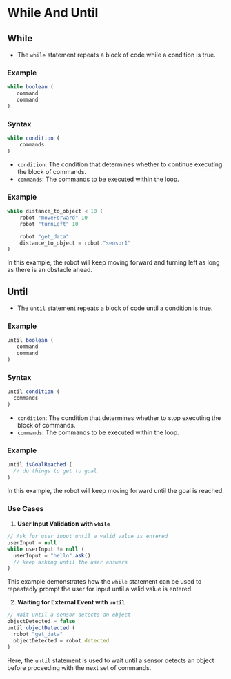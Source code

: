 # While And Until

## While

* The `while` statement repeats a block of code while a condition is true.

### Example

```js
while boolean (
   command
   command
)
```

### Syntax

```js
while condition (
    commands
)
```

* `condition`: The condition that determines whether to continue executing the block of commands.
* `commands`: The commands to be executed within the loop.

### Example

```js
while distance_to_object < 10 (
    robot "moveForward" 10
    robot "turnLeft" 10

    robot "get_data"
    distance_to_object = robot."sensor1"
)
```

In this example, the robot will keep moving forward and turning left as long as there is an obstacle ahead.

## Until

* The `until` statement repeats a block of code until a condition is true.

### Example

```js
until boolean (
   command
   command
)
```

### Syntax

```js
until condition (
  commands
)
```

* `condition`: The condition that determines whether to stop executing the block of commands.
* `commands`: The commands to be executed within the loop.

### Example

```js
until isGoalReached (
  // do things to get to goal
)
```

In this example, the robot will keep moving forward until the goal is reached.

### Use Cases

1. **User Input Validation with `while`**

```js
// Ask for user input until a valid value is entered
userInput = null
while userInput != null (
  userInput = "hello".ask()
  // keep asking until the user answers
)
```

This example demonstrates how the `while` statement can be used to repeatedly prompt the user for input until a valid value is entered.

2. **Waiting for External Event with `until`**

```js
// Wait until a sensor detects an object
objectDetected = false
until objectDetected (
  robot "get_data"
  objectDetected = robot.detected
)
```

Here, the `until` statement is used to wait until a sensor detects an object before proceeding with the next set of commands.
